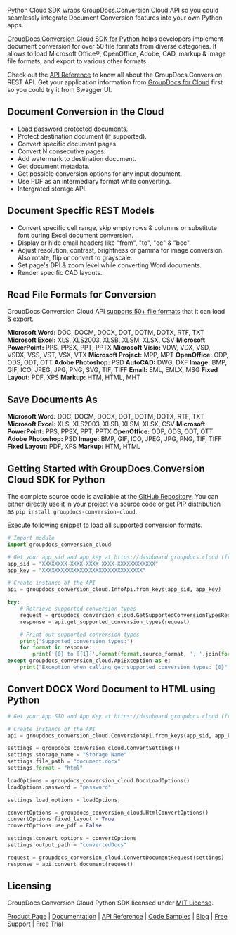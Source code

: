 Python Cloud SDK wraps GroupDocs.Conversion Cloud API so you could seamlessly integrate Document Conversion features into your own Python apps.

[GroupDocs.Conversion Cloud SDK for Python](https://products.groupdocs.cloud/conversion/python) helps developers implement document conversion for over 50 file formats from diverse categories. It allows to load Microsoft Office®, OpenOffice, Adobe, CAD, markup & image file formats, and export to various other formats. 

Check out the [API Reference](https://apireference.groupdocs.cloud/conversion/) to know all about the GroupDocs.Conversion REST API. Get your application information from [GroupDocs for Cloud](https://dashboard.groupdocs.cloud/#/apps) first so you could try it from Swagger UI.

## Document Conversion in the Cloud

- Load password protected documents.
- Protect destination document (if supported).
- Convert specific document pages.
- Convert N consecutive pages.
- Add watermark to destination document.
- Get document metadata.
- Get possible conversion options for any input document.
- Use PDF as an intermediary format while converting.
- Intergrated storage API.

## Document Specific REST Models

- Convert specific cell range, skip empty rows & columns or substitute font during Excel document conversion.
- Display or hide email headers like "from", "to", "cc" & "bcc".
- Adjust resolution, contrast, brightness or gamma for image conversion. Also rotate, flip or convert to grayscale.
- Set page's DPI & zoom level while converting Word documents.
- Render specific CAD layouts.

## Read File Formats for Conversion

GroupDocs.Conversion Cloud API [supports 50+ file formats](https://wiki.groupdocs.cloud/conversioncloud/getting-started/supported-document-formats/) that it can load & export.

**Microsoft Word:** DOC, DOCM, DOCX, DOT, DOTM, DOTX, RTF, TXT
**Microsoft Excel:** XLS, XLS2003, XLSB, XLSM, XLSX, CSV
**Microsoft PowerPoint:** PPS, PPSX, PPT, PPTX
**Microsoft Visio:** VDW, VDX, VSD, VSDX, VSS, VST, VSX, VTX
**Microsoft Project:** MPP, MPT
**OpenOffice:** ODP, ODS, ODT, OTT
**Adobe Photoshop:** PSD
**AutoCAD:** DWG, DXF
**Image:** BMP, GIF, ICO, JPEG, JPG, PNG, SVG, TIF, TIFF
**Email:** EML, EMLX, MSG
**Fixed Layout:** PDF, XPS
**Markup:** HTM, HTML, MHT

## Save Documents As

**Microsoft Word:** DOC, DOCM, DOCX, DOT, DOTM, DOTX, RTF, TXT
**Microsoft Excel:** XLS, XLS2003, XLSB, XLSM, XLSX, CSV
**Microsoft PowerPoint:** PPS, PPSX, PPT, PPTX
**OpenOffice:** ODP, ODS, ODT, OTT
**Adobe Photoshop:** PSD
**Image:** BMP, GIF, ICO, JPEG, JPG, PNG, TIF, TIFF
**Fixed Layout:** PDF, XPS
**Markup:** HTM, HTML

## Getting Started with GroupDocs.Conversion Cloud SDK for Python

The complete source code is available at the [GitHub Repository](https://github.com/groupdocs-conversion-cloud/groupdocs-conversion-cloud-python). You can either directly use it in your project via source code or get PIP distribution as `pip install groupdocs-conversion-cloud`.


Execute following snippet to load all supported conversion formats.

```python
# Import module
import groupdocs_conversion_cloud

# Get your app_sid and app_key at https://dashboard.groupdocs.cloud (free registration is required).
app_sid = "XXXXXXXX-XXXX-XXXX-XXXX-XXXXXXXXXXXX"
app_key = "XXXXXXXXXXXXXXXXXXXXXXXXXXXXXXXX"

# Create instance of the API
api = groupdocs_conversion_cloud.InfoApi.from_keys(app_sid, app_key)

try:
    # Retrieve supported conversion types
    request = groupdocs_conversion_cloud.GetSupportedConversionTypesRequest()
    response = api.get_supported_conversion_types(request)

    # Print out supported conversion types
    print("Supported conversion types:")
    for format in response:
        print('{0} to [{1}]'.format(format.source_format, ', '.join(format.target_formats)))
except groupdocs_conversion_cloud.ApiException as e:
    print("Exception when calling get_supported_conversion_types: {0}".format(e.message))
```

## Convert DOCX Word Document to HTML using Python

```python
# Get your App SID and App Key at https://dashboard.groupdocs.cloud (free registration is required).

# Create instance of the API
api = groupdocs_conversion_cloud.ConversionApi.from_keys(app_sid, app_key)

settings = groupdocs_conversion_cloud.ConvertSettings()
settings.storage_name = "Storage Name"
settings.file_path = "document.docx"
settings.format = "html"

loadOptions = groupdocs_conversion_cloud.DocxLoadOptions()
loadOptions.password = "password"

settings.load_options = loadOptions;

convertOptions = groupdocs_conversion_cloud.HtmlConvertOptions()
convertOptions.fixed_layout = True
convertOptions.use_pdf = False

settings.convert_options = convertOptions
settings.output_path = "convertedDocs"

request = groupdocs_conversion_cloud.ConvertDocumentRequest(settings)
response = api.convert_document(request)
```

## Licensing

GroupDocs.Conversion Cloud Python SDK licensed under [MIT License](http://github.com/groupdocs-conversion-cloud/groupdocs-conversion-cloud-python/LICENSE).

[Product Page](https://products.groupdocs.cloud/conversion/python) | [Documentation](https://wiki.groupdocs.cloud/conversioncloud/) | [API Reference](https://apireference.groupdocs.cloud/conversion/) | [Code Samples](https://github.com/groupdocs-conversion-cloud/groupdocs-conversion-cloud-python) | [Blog](https://blog.groupdocs.cloud/category/conversion/) | [Free Support](https://forum.groupdocs.cloud/c/conversion) | [Free Trial](https://dashboard.groupdocs.cloud/#/apps)
